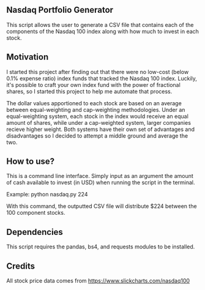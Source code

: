 ## Nasdaq Portfolio Generator

This script allows the user to generate a CSV file that contains each of the components
of the Nasdaq 100 index along with how much to invest in each stock.

## Motivation
I started this project after finding out that there were no low-cost (below 0.1% expense ratio) index funds that tracked the Nasdaq 100 index. Luckily, it's possible to craft your own index fund with the power of fractional shares, so I started this project to help me automate that process.

The dollar values apportioned to each stock are based on an average between equal-weighting and cap-weighting methodologies. Under an equal-weighting system, each stock in the index would receive an equal amount of shares, while under a cap-weighted system, larger companies recieve higher weight. Both systems have their own set of advantages and disadvantages so I decided to attempt a middle ground and average the two. 

## How to use?
This is a command line interface. Simply input as an argument the amount of cash available to invest (in USD) when running the script in the terminal. 

Example:
python nasdaq.py 224

With this command, the outputted CSV file will distribute $224 between the 100 component stocks.

## Dependencies
This script requires the pandas, bs4, and requests modules to be installed.


## Credits

All stock price data comes from https://www.slickcharts.com/nasdaq100

